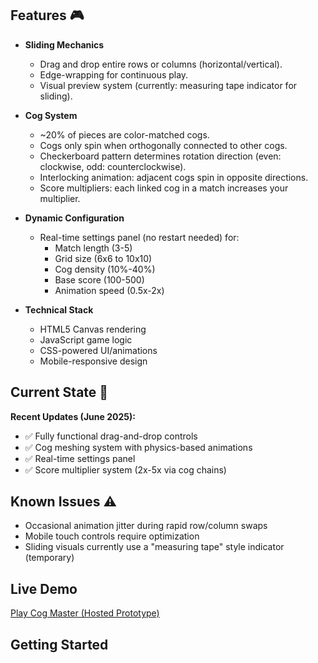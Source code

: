 ## Features 🎮

- **Sliding Mechanics**
  - Drag and drop entire rows or columns (horizontal/vertical).
  - Edge-wrapping for continuous play.
  - Visual preview system (currently: measuring tape indicator for sliding).

- **Cog System**
  - ~20% of pieces are color-matched cogs.
  - Cogs only spin when orthogonally connected to other cogs.
  - Checkerboard pattern determines rotation direction (even: clockwise, odd: counterclockwise).
  - Interlocking animation: adjacent cogs spin in opposite directions.
  - Score multipliers: each linked cog in a match increases your multiplier.

- **Dynamic Configuration**
  - Real-time settings panel (no restart needed) for:
    - Match length (3-5)
    - Grid size (6x6 to 10x10)
    - Cog density (10%-40%)
    - Base score (100-500)
    - Animation speed (0.5x-2x)

- **Technical Stack**
  - HTML5 Canvas rendering
  - JavaScript game logic
  - CSS-powered UI/animations
  - Mobile-responsive design

## Current State 🚧

**Recent Updates (June 2025):**
- ✅ Fully functional drag-and-drop controls
- ✅ Cog meshing system with physics-based animations
- ✅ Real-time settings panel
- ✅ Score multiplier system (2x-5x via cog chains)

## Known Issues ⚠️

- Occasional animation jitter during rapid row/column swaps
- Mobile touch controls require optimization
- Sliding visuals currently use a "measuring tape" style indicator (temporary)

## Live Demo

[Play Cog Master (Hosted Prototype)](https://your-demo-link)

## Getting Started

